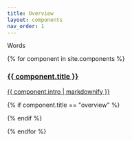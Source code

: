 ```yaml
---
title: Overview
layout: components
nav_order: 1
---
```


Words

<div>
 <div class="category-tiles">
  {% for component in site.components %}
  
  <div>
    <a href="{{site.baseurl}}{{ component.url }}">
     <div class="category-tiles-thumb"></div>
      <h3>{{ component.title }}</h3>
      <p>{{ component.intro | markdownify }}</p>
    </a>
  </div>

  {% if component.title == "overview" %}
  <script>console.log({{component}});</script>
  {% endif %}
  
  {% endfor %}  
 </div>
</div>
